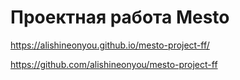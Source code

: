 # Проектная работа Mesto

https://alishineonyou.github.io/mesto-project-ff/

https://github.com/alishineonyou/mesto-project-ff
